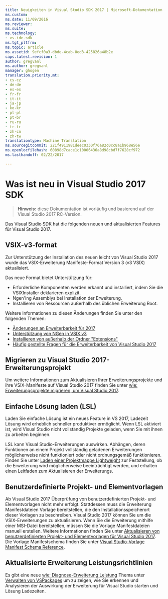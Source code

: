 ```yaml
---
title: Neuigkeiten in Visual Studio SDK 2017 | Microsoft-Dokumentation
ms.custom: 
ms.date: 11/09/2016
ms.reviewer: 
ms.suite: 
ms.technology:
- vs-ide-sdk
ms.tgt_pltfrm: 
ms.topic: article
ms.assetid: 9efcf0a3-dbde-4cab-8ed3-425826a48b2e
caps.latest.revision: 1
author: gregvanl
ms.author: gregvanl
manager: ghogen
translation.priority.mt:
- cs-cz
- de-de
- es-es
- fr-fr
- it-it
- ja-jp
- ko-kr
- pl-pl
- pt-br
- ru-ru
- tr-tr
- zh-cn
- zh-tw
translationtype: Machine Translation
ms.sourcegitcommit: 221f4911981deec0330f76a82c0cc8a1b968e56e
ms.openlocfilehash: 60898d7cace1c10006436a8d98cbd7f7628cf972
ms.lasthandoff: 02/22/2017

---
```

# <a name="what39s-new-in-the-visual-studio-2017-sdk"></a>Was ist neu in Visual Studio 2017 SDK

>**Hinweis:** diese Dokumentation ist vorläufig und basierend auf der Visual Studio 2017 RC-Version.

Das Visual Studio SDK hat die folgenden neuen und aktualisierten Features für Visual Studio 2017.

## <a name="vsix-v3-format"></a>VSIX-v3-format

Zur Unterstützung der Installation des neuen leicht von Visual Studio 2017 wurde das VSIX-Erweiterung Manifeste-Format Version 3 (v3 VSIX) aktualisiert.

Das neue Format bietet Unterstützung für:

* Erforderliche Komponenten werden erkannt und installiert, indem Sie die VSIXInstaller deklarieren explizit.
* Ngen'ing Assemblys bei Installation der Erweiterung.
* Installieren von Ressourcen außerhalb des üblichen Erweiterung Root.

Weitere Informationen zu diesen Änderungen finden Sie unter den folgenden Themen:

* [Änderungen an Erweiterbarkeit für 2017](breaking-changes-2017.md)
* [Unterstützung von NGen in VSIX v3](ngen-support.md)
* [Installieren von außerhalb der Ordner "Extensions"](set-install-root.md)
* [Häufig gestellte Fragen für die Erweiterbarkeit von Visual Studio 2017](faq-2017.md)

## <a name="migrating-extensibility-project-to-visual-studio-2017"></a>Migrieren zu Visual Studio 2017-Erweiterungsprojekt

Um weitere Informationen zum Aktualisieren Ihrer Erweiterungsprojekte und ihre VSIX-Manifeste auf Visual Studio 2017 finden Sie unter [wie: Erweiterungsprojekte migrieren, um Visual Studio 2017](how-to-migrate-extensibility-projects-to-visual-studio-2017.md).

## <a name="lightweight-solution-load-lsl"></a>Einfache Lösung laden (LSL)

Laden Sie einfache Lösung ist ein neues Feature in VS 2017, Ladezeit Lösung wird erheblich schneller produktiver ermöglicht. Wenn LSL aktiviert ist, wird Visual Studio nicht vollständig Projekte geladen, wenn Sie mit ihnen zu arbeiten beginnen.

LSL kann Visual Studio-Erweiterungen auswirken. Abhängen, deren Funktionen an einem Projekt vollständig geladenen Erweiterungen möglicherweise nicht funktioniert oder nicht ordnungsgemäß funktionieren. Finden Sie unter [Laden einer Projektmappe Lightweight](lightweight-solution-load-extension-impact.md) zur Feststellung, ob die Erweiterung wird möglicherweise beeinträchtigt werden, und erhalten einen Leitfaden zum Aktualisieren der Erweiterungs.

## <a name="custom-project-and-item-templates"></a>Benutzerdefinierte Projekt- und Elementvorlagen

Ab Visual Studio 2017 Überprüfung von benutzerdefinierten Projekt- und Elementvorlagen nicht mehr erfolgt. Stattdessen muss die Erweiterung Manifestdateien Vorlage bereitstellen, die den Installationsspeicherort dieser Vorlagen zu beschreiben. Visual Studio 2017 können Sie um die VSIX-Erweiterungen zu aktualisieren. Wenn Sie die Erweiterung mithilfe einer MSI-Datei bereitstellen, müssen Sie die Vorlage Manifestdateien manuell erstellen. Weitere Informationen finden Sie unter [Aktualisieren von benutzerdefinierten Projekt- und Elementvorlagen für Visual Studio 2017](../extensibility/upgrading-custom-project-and-item-templates-for-visual-studio-2017.md). Die Vorlage Manifestschema finden Sie unter [Visual Studio-Vorlage Manifest Schema Reference](../extensibility/visual-studio-template-manifest-schema-reference.md).

## <a name="updated-extension-performance-guidelines"></a>Aktualisierte Erweiterung Leistungsrichtlinien

Es gibt eine neue [wie: Diagnose-Erweiterung Leistung](how-to-diagnose-extension-performance.md) Thema unter [Verwalten von VSPackages](managing-vspackages.md) um zu zeigen, wie Sie erkennen und Analysieren der Auswirkung der Erweiterung für Visual Studio starten und Lösung Ladezeiten.

